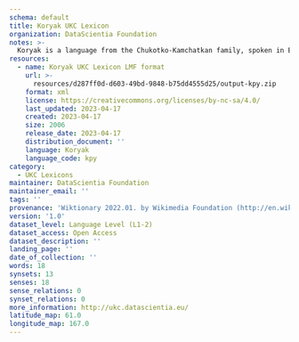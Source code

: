 ```yaml
---
schema: default
title: Koryak UKC Lexicon
organization: DataScientia Foundation
notes: >-
  Koryak is a language from the Chukotko-Kamchatkan family, spoken in Eurasia. The UKC Lexicon of Koryak is represented as a lexico-semantic network. It consists of words, word senses, synsets, as well as sense-level and synset-level relationships.
resources:
  - name: Koryak UKC Lexicon LMF format
    url: >-
      resources/d287ff0d-d603-49bd-9848-b75dd4555d25/output-kpy.zip
    format: xml
    license: https://creativecommons.org/licenses/by-nc-sa/4.0/
    last_updated: 2023-04-17
    created: 2023-04-17
    size: 2006
    release_date: 2023-04-17
    distribution_document: ''
    language: Koryak
    language_code: kpy
category:
  - UKC Lexicons
maintainer: DataScientia Foundation
maintainer_email: ''
tags: ''
provenance: 'Wiktionary 2022.01. by Wikimedia Foundation (http://en.wiktionary.org); CogNet 2.1 by Khuyagbaatar Batsuren, National University of Mongolia (http://cognet.ukc.disi.unitn.it); Princeton WordNet 2.1 by Princeton University (https://wordnet.princeton.edu)'
version: '1.0'
dataset_level: Language Level (L1-2)
dataset_access: Open Access
dataset_description: ''
landing_page: ''
date_of_collection: ''
words: 18
synsets: 13
senses: 18
sense_relations: 0
synset_relations: 0
more_information: http://ukc.datascientia.eu/
latitude_map: 61.0
longitude_map: 167.0
---
```

